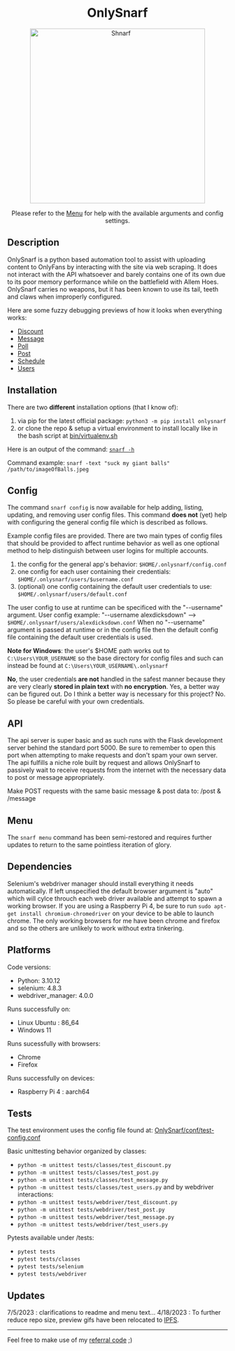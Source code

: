 <h1 align="center">OnlySnarf</h1>
<p align="center"><img src="public/images/snarf-missionary.jpg" alt="Shnarf" width="400"/></p>
<p align="center">Please refer to the <a href="public/docs/menu.md">Menu</a> for help with the available arguments and config settings.</p> 

## Description
OnlySnarf is a python based automation tool to assist with uploading content to OnlyFans by interacting with the site via web scraping. It does not interact with the API whatsoever and barely contains one of its own due to its poor memory performance while on the battlefield with Allem Hoes. OnlySnarf carries no weapons, but it has been known to use its tail, teeth and claws when improperly configured.

Here are some fuzzy debugging previews of how it looks when everything works:
- [Discount](//ipfs.io/ipfs/QmboqfpCeAAbbhqGhPQ8cCscqm7CNH4mxTPR42g8Cg7iLW?filename=discount.gif)
- [Message](//ipfs.io/ipfs/QmXitqxkRuMXb6XnUJw7MHUxLii7UNEXjENc5k4PyfTWfY?filename=message.gif)
- [Poll](//ipfs.io/ipfs/QmNkE4GpBoiQ3tGLLfxtTGS96jJJJixS4qbkx9fxN9GeYC?filename=poll.gif)
- [Post](//ipfs.io/ipfs/QmUBjuLK3yh5v4U9SSPmSG3NAGgYaY6rYoYACGi1smZpJ7?filename=post.gif)
- [Schedule](//ipfs.io/ipfs/QmUd843FXXyMP2eyfkB1d1erZyrKN1hmKchuviruzN8ctD?filename=schedule.gif)
- [Users](//ipfs.io/ipfs/Qmc9zPytgSKx4EK6V1A8DABNeCpMxBybcRs4hNtAMSKDyi?filename=users.gif)

## Installation
There are two **different** installation options (that I know of):
1) via pip for the latest official package: `python3 -m pip install onlysnarf`  
2) or clone the repo & setup a virtual environment to install locally like in the bash script at [bin/virtualenv.sh](/bin/virtualenv.sh) 

Here is an output of the command: [`snarf -h`](/public/docs/help.md/#-h)
  
Command example: `snarf -text "suck my giant balls" /path/to/imageOfBalls.jpeg`

## Config
The command `snarf config` is now available for help adding, listing, updating, and removing user config files. This command **does not** (yet) help with configuring the general config file which is described as follows.

Example config files are provided. There are two main types of config files that should be provided to affect runtime behavior as well as one optional method to help distinguish between user logins for multiple accounts.
1) the config for the general app's behavior: `$HOME/.onlysnarf/config.conf`
2) one config for each user containing their credentials: `$HOME/.onlysnarf/users/$username.conf`
3) (optional) one config containing the default user credentials to use: `$HOME/.onlysnarf/users/default.conf`

The user config to use at runtime can be specificed with the "--username" argument. 
User config example: "--username alexdicksdown" --> `$HOME/.onlysnarf/users/alexdicksdown.conf`
When no "--username" argument is passed at runtime or in the config file then the default config file containing the default user credentials is used.

**Note for Windows**: the user's $HOME path works out to `C:\Users\YOUR_USERNAME` so the base directory for config files and such can instead be found at `C:\Users\YOUR_USERNAME\.onlysnarf`

**No**, the user credentials **are not** handled in the safest manner because they are very clearly **stored in plain text** with **no encryption**. Yes, a better way can be figured out. Do I think a better way is necessary for this project? No. So please be careful with your own credentials.

## API
The api server is super basic and as such runs with the Flask development server behind the standard port 5000. Be sure to remember to open this port when attempting to make requests and don't spam your own server. The api fulfills a niche role built by request and allows OnlySnarf to passively wait to receive requests from the internet with the necessary data to post or message appropriately.

Make POST requests with the same basic message & post data to: /post   &   /message

## Menu
The `snarf menu` command has been semi-restored and requires further updates to return to the same pointless iteration of glory.

## Dependencies
Selenium's webdriver manager should install everything it needs automatically. If left unspecified the default browser argument is "auto" which will cylce throuch each web driver available and attempt to spawn a working browser. If you are using a Raspberry Pi 4, be sure to run `sudo apt-get install chromium-chromedriver` on your device to be able to launch chrome. The only working browsers for me have been chrome and firefox and so the others are unlikely to work without extra tinkering.

## Platforms
Code versions:
- Python: 3.10.12
- selenium: 4.8.3
- webdriver_manager: 4.0.0

Runs successfully on:
- Linux Ubuntu : 86_64 
- Windows 11

Runs sucessfully with browsers:
- Chrome
- Firefox

Runs successfully on devices:
- Raspberry Pi 4 : aarch64

## Tests

The test environment uses the config file found at:  [OnlySnarf/conf/test-config.conf](/OnlySnarf/conf/test-config.conf) 

Basic unittesting behavior organized by classes:
- `python -m unittest tests/classes/test_discount.py`
- `python -m unittest tests/classes/test_post.py`
- `python -m unittest tests/classes/test_message.py`
- `python -m unittest tests/classes/test_users.py`
and by webdriver interactions:
- `python -m unittest tests/webdriver/test_discount.py`
- `python -m unittest tests/webdriver/test_post.py`
- `python -m unittest tests/webdriver/test_message.py`
- `python -m unittest tests/webdriver/test_users.py`

Pytests available under /tests:
- `pytest tests`
- `pytest tests/classes`
- `pytest tests/selenium`
- `pytest tests/webdriver`

## Updates
7/5/2023 : clarifications to readme and menu text...
4/18/2023 : To further reduce repo size, preview gifs have been relocated to [IPFS](//ipfs.io/ipfs/QmVpjSy9NXy3VUM474hSDoPSsmsb5WVYkN9WN6N7nFxZuj).

<hr>
Feel free to make use of my <a href="//onlyfans.com/?ref=409408" target="_blank">referral code</a> ;)
